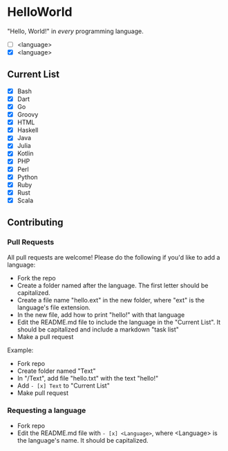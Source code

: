 # HelloWorld

"Hello, World!" in *every* programming language.

- [ ] \<language>
- [x] \<language>

## Current List

- [x] Bash
- [x] Dart
- [x] Go
- [x] Groovy
- [x] HTML
- [x] Haskell
- [x] Java
- [x] Julia
- [x] Kotlin
- [x] PHP
- [x] Perl
- [x] Python
- [x] Ruby
- [x] Rust
- [x] Scala

## Contributing

### Pull Requests

All pull requests are welcome! Please do the following if you'd like to add a language:

- Fork the repo
- Create a folder named after the language. The first letter should be capitalized.
- Create a file name "hello.ext" in the new folder, where "ext" is the language's file extension.
- In the new file, add how to print "hello!" with that language
- Edit the README.md file to include the language in the "Current List". It should be capitalized and include a markdown "task list"
- Make a pull request

Example:

- Fork repo
- Create folder named "Text"
- In "/Text", add file "hello.txt" with the text "hello!"
- Add ```- [x] Text``` to "Current List"
- Make pull request

### Requesting a language

- Fork repo
- Edit the README.md file with ```- [x] <Language>```, where \<Language> is the language's name. It should be capitalized.